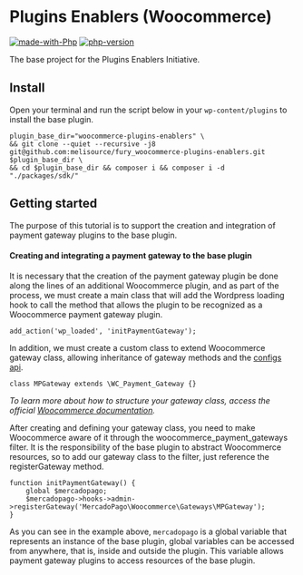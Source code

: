 # Plugins Enablers (Woocommerce)

[![made-with-Php](https://img.shields.io/badge/Made%20with-Php-1f425f.svg)](https://www.php.net/) [![php-version](https://img.shields.io/badge/Php->=7.4-1f425f)]()

The base project for the Plugins Enablers Initiative.

## Install

Open your terminal and run the script below in your ````wp-content/plugins```` to install the base plugin.

````
plugin_base_dir="woocommerce-plugins-enablers" \
&& git clone --quiet --recursive -j8 git@github.com:melisource/fury_woocommerce-plugins-enablers.git $plugin_base_dir \
&& cd $plugin_base_dir && composer i && composer i -d "./packages/sdk/"
````

## Getting started

The purpose of this tutorial is to support the creation and integration of payment gateway plugins to the base plugin.

#### Creating and integrating a payment gateway to the base plugin

It is necessary that the creation of the payment gateway plugin be done along the lines of an additional Woocommerce plugin, and as part of the process, we must create a main class that will add the Wordpress loading hook to call the method that allows the plugin to be recognized as a Woocommerce payment gateway plugin.

````
add_action('wp_loaded', 'initPaymentGateway');
````

In addition, we must create a custom class to extend Woocommerce gateway class, allowing inheritance of gateway methods and the [configs api](https://woocommerce.com/document/settings-api/).

````
class MPGateway extends \WC_Payment_Gateway {}
````

*To learn more about how to structure your gateway class, access the official [Woocommerce documentation](https://woocommerce.com/document/payment-gateway-api/).*

After creating and defining your gateway class, you need to make Woocommerce aware of it through the woocommerce_payment_gateways filter. It is the responsibility of the base plugin to abstract Woocommerce resources, so to add our gateway class to the filter, just reference the registerGateway method.

```
function initPaymentGateway() {
    global $mercadopago;
    $mercadopago->hooks->admin->registerGateway('MercadoPago\Woocommerce\Gateways\MPGateway');
}
````

As you can see in the example above, ````mercadopago```` is a global variable that represents an instance of the base plugin, global variables can be accessed from anywhere, that is, inside and outside the plugin. This variable allows payment gateway plugins to access resources of the base plugin.

